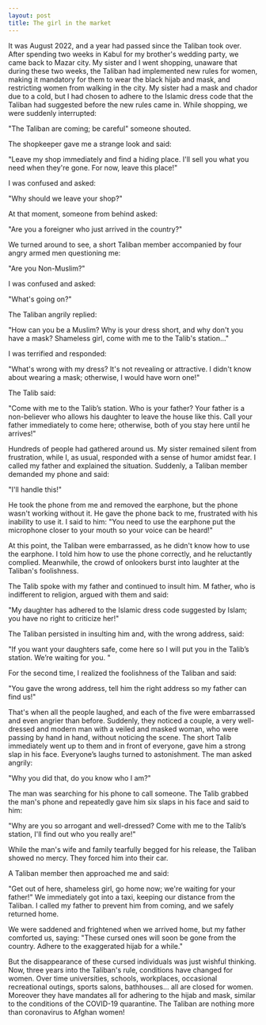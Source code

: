 ```yaml
---
layout: post
title: The girl in the market
---
```

    
It was August 2022, and a year had passed since the Taliban took over. After spending two weeks in Kabul for my brother's wedding party, we came back to Mazar city. My sister and I went shopping, unaware that during these two weeks, the Taliban had implemented new rules for women, making it mandatory for them to wear the black hijab and mask, and restricting women from walking in the city. My sister had a mask and chador due to a cold, but I had chosen to adhere to the Islamic dress code that the Taliban had suggested before the new rules came in. While shopping, we were suddenly interrupted:

"The Taliban are coming; be careful" someone shouted.

The shopkeeper gave me a strange look and said:

"Leave my shop immediately and find a hiding place. I'll sell you what you need when they're gone. For now, leave this place!"

I was confused and asked:

"Why should we leave your shop?"

At that moment, someone from behind asked:

"Are you a foreigner who just arrived in the country?"

We turned around to see, a short Taliban member accompanied by four angry armed men questioning me:

"Are you Non-Muslim?"

I was confused and asked:

"What's going on?"

The Taliban angrily replied:

"How can you be a Muslim? Why is your dress short, and why don't you have a mask? Shameless girl, come with me to the Talib's station..."

 I was terrified and responded:

"What's wrong with my dress? It's not revealing or attractive. I didn't know about wearing a mask; otherwise, I would have worn one!"

The Talib said:

"Come with me to the Talib’s station. Who is your father? Your father is a non-believer who allows his daughter to leave the house like this. Call your father immediately to come here; otherwise, both of you stay here until he arrives!"

Hundreds of people had gathered around us. My sister remained silent from frustration, while I, as usual, responded with a sense of humor amidst fear. I called my father and explained the situation. Suddenly, a Taliban member demanded my phone and said:

"I'll handle this!"

He took the phone from me and  removed the earphone, but the phone wasn't working without it. He gave the phone back to me, frustrated with his inability to use it. I said to him:
"You need to use the earphone put the microphone closer to your mouth so your voice can be heard!"

At this point, the Taliban were embarrassed, as he didn't know how to use the earphone. I told him how to use the phone correctly, and he reluctantly complied. Meanwhile, the crowd of onlookers burst into laughter at the Taliban's foolishness.

The Talib spoke with my father and continued to insult him. M father, who is indifferent to religion, argued with them and said:

"My daughter has adhered to the Islamic dress code suggested by Islam; you have no right to criticize her!"

The Taliban persisted in insulting him and, with the wrong address, said:

"If you want your daughters safe, come here so I will put you in the Talib’s station. We’re waiting for you. "

For the second time, I realized the foolishness of the Taliban and said:

"You gave the wrong address, tell him the right address so my father can find us!"

That's when all the people laughed, and each of the five were embarrassed and even angrier than before. Suddenly, they noticed a couple, a very well-dressed and modern man with a veiled and masked woman, who were passing by hand in hand, without noticing the scene. The short Talib immediately went up to them and in front of everyone, gave him a strong slap in his face. Everyone’s laughs turned to astonishment. The man asked angrily:

"Why you did that, do you know who I am?"	
 
The man was searching for his phone to call someone. The Talib grabbed the man's phone and repeatedly gave him six slaps in his face and said to him:

 "Why are you so arrogant and well-dressed? Come with me to the Talib’s station, I'll find out who you really are!"

While the man's wife and family tearfully begged for his release, the Taliban showed no mercy. They forced him into their car.

A Taliban member then approached me and said:

"Get out of here, shameless girl, go home now; we're waiting for your father!"
We immediately got into a taxi, keeping our distance from the Taliban. I called my father to prevent him from coming, and we safely returned home.

We were saddened and frightened when we arrived home, but my father comforted us, saying:
"These cursed ones will soon be gone from the country. Adhere to the exaggerated hijab for a while."

But the disappearance of these cursed individuals was just wishful thinking. Now, three years into the Taliban's rule, conditions have changed for women. Over time universities, schools, workplaces, occasional recreational outings, sports salons, bathhouses… all are closed for women. Moreover they have mandates all for adhering to the hijab and mask, similar to the conditions of the COVID-19 quarantine. The Taliban are nothing more than coronavirus to Afghan women!

